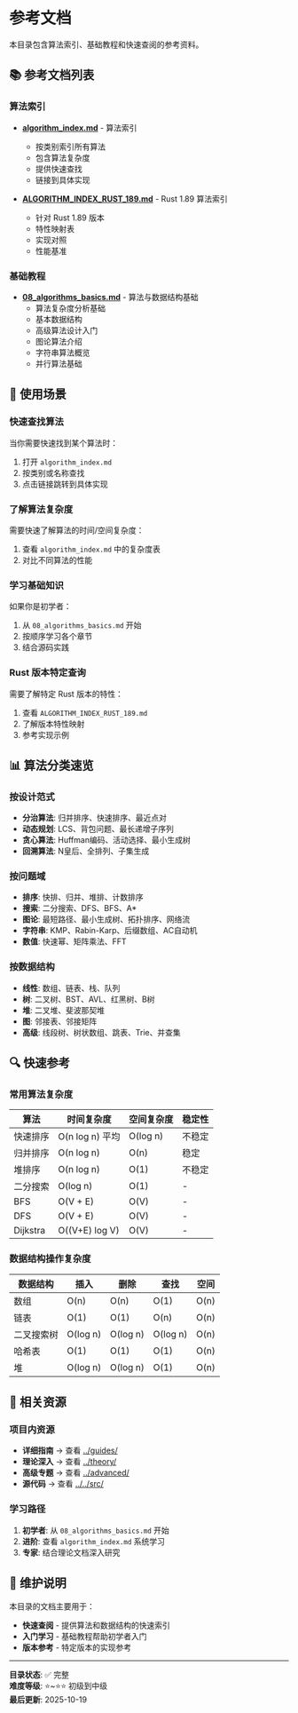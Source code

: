 # 参考文档

本目录包含算法索引、基础教程和快速查阅的参考资料。

## 📚 参考文档列表

### 算法索引

- **[algorithm_index.md](./algorithm_index.md)** - 算法索引
  - 按类别索引所有算法
  - 包含算法复杂度
  - 提供快速查找
  - 链接到具体实现

- **[ALGORITHM_INDEX_RUST_189.md](./ALGORITHM_INDEX_RUST_189.md)** - Rust 1.89 算法索引
  - 针对 Rust 1.89 版本
  - 特性映射表
  - 实现对照
  - 性能基准

### 基础教程

- **[08_algorithms_basics.md](./08_algorithms_basics.md)** - 算法与数据结构基础
  - 算法复杂度分析基础
  - 基本数据结构
  - 高级算法设计入门
  - 图论算法介绍
  - 字符串算法概览
  - 并行算法基础

## 🎯 使用场景

### 快速查找算法

当你需要快速找到某个算法时：

1. 打开 `algorithm_index.md`
2. 按类别或名称查找
3. 点击链接跳转到具体实现

### 了解算法复杂度

需要快速了解算法的时间/空间复杂度：

1. 查看 `algorithm_index.md` 中的复杂度表
2. 对比不同算法的性能

### 学习基础知识

如果你是初学者：

1. 从 `08_algorithms_basics.md` 开始
2. 按顺序学习各个章节
3. 结合源码实践

### Rust 版本特定查询

需要了解特定 Rust 版本的特性：

1. 查看 `ALGORITHM_INDEX_RUST_189.md`
2. 了解版本特性映射
3. 参考实现示例

## 📊 算法分类速览

### 按设计范式

- **分治算法**: 归并排序、快速排序、最近点对
- **动态规划**: LCS、背包问题、最长递增子序列
- **贪心算法**: Huffman编码、活动选择、最小生成树
- **回溯算法**: N皇后、全排列、子集生成

### 按问题域

- **排序**: 快排、归并、堆排、计数排序
- **搜索**: 二分搜索、DFS、BFS、A*
- **图论**: 最短路径、最小生成树、拓扑排序、网络流
- **字符串**: KMP、Rabin-Karp、后缀数组、AC自动机
- **数值**: 快速幂、矩阵乘法、FFT

### 按数据结构

- **线性**: 数组、链表、栈、队列
- **树**: 二叉树、BST、AVL、红黑树、B树
- **堆**: 二叉堆、斐波那契堆
- **图**: 邻接表、邻接矩阵
- **高级**: 线段树、树状数组、跳表、Trie、并查集

## 🔍 快速参考

### 常用算法复杂度

| 算法 | 时间复杂度 | 空间复杂度 | 稳定性 |
|------|-----------|-----------|--------|
| 快速排序 | O(n log n) 平均 | O(log n) | 不稳定 |
| 归并排序 | O(n log n) | O(n) | 稳定 |
| 堆排序 | O(n log n) | O(1) | 不稳定 |
| 二分搜索 | O(log n) | O(1) | - |
| BFS | O(V + E) | O(V) | - |
| DFS | O(V + E) | O(V) | - |
| Dijkstra | O((V+E) log V) | O(V) | - |

### 数据结构操作复杂度

| 数据结构 | 插入 | 删除 | 查找 | 空间 |
|---------|------|------|------|------|
| 数组 | O(n) | O(n) | O(1) | O(n) |
| 链表 | O(1) | O(1) | O(n) | O(n) |
| 二叉搜索树 | O(log n) | O(log n) | O(log n) | O(n) |
| 哈希表 | O(1) | O(1) | O(1) | O(n) |
| 堆 | O(log n) | O(log n) | O(1) | O(n) |

## 🔗 相关资源

### 项目内资源

- **详细指南** → 查看 [../guides/](../guides/)
- **理论深入** → 查看 [../theory/](../theory/)
- **高级专题** → 查看 [../advanced/](../advanced/)
- **源代码** → 查看 [../../src/](../../src/)

### 学习路径

1. **初学者**: 从 `08_algorithms_basics.md` 开始
2. **进阶**: 查看 `algorithm_index.md` 系统学习
3. **专家**: 结合理论文档深入研究

## 📝 维护说明

本目录的文档主要用于：

- **快速查阅** - 提供算法和数据结构的快速索引
- **入门学习** - 基础教程帮助初学者入门
- **版本参考** - 特定版本的实现参考

---

**目录状态**: ✅ 完整  
**难度等级**: ⭐~⭐⭐ 初级到中级  
**最后更新**: 2025-10-19
